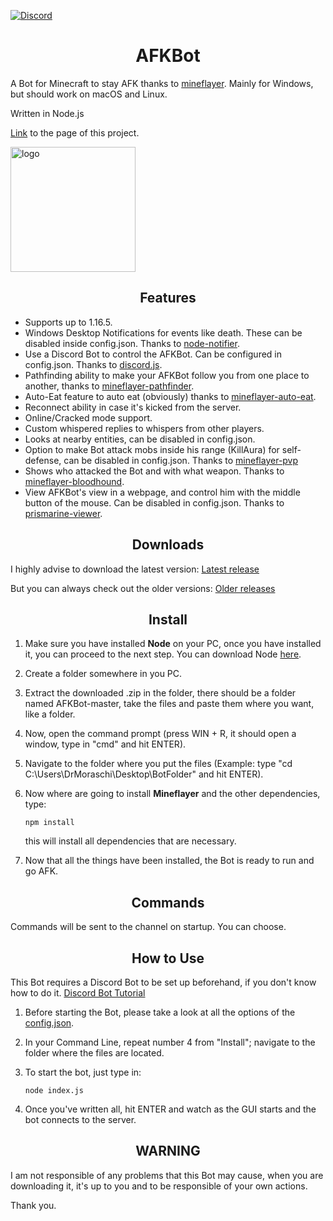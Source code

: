 [![Discord](https://img.shields.io/badge/Chat-Discord-blue.svg)](https://discord.gg/JQeVxbQT5G)
<h1 align="center">AFKBot</h1>

A Bot for Minecraft to stay AFK thanks to [mineflayer](https://github.com/PrismarineJS/mineflayer). Mainly for Windows, but should work on macOS and Linux.

Written in Node.js

[Link](https://drmoraschi.github.io/AFKBot/) to the page of this project.

<img alt="logo" src="https://github.com/DrMoraschi/AFKBot/raw/master/files/logo.png" height="200" />

<h2 align="center">Features</h2>

 * Supports up to 1.16.5.
 * Windows Desktop Notifications for events like death. These can be disabled inside config.json. Thanks to [node-notifier](https://github.com/mikaelbr/node-notifier).
 * Use a Discord Bot to control the AFKBot. Can be configured in config.json. Thanks to [discord.js](https://github.com/discordjs/discord.js).
 * Pathfinding ability to make your AFKBot follow you from one place to another, thanks to [mineflayer-pathfinder](https://github.com/Karang/mineflayer-pathfinder).
 * Auto-Eat feature to auto eat (obviously) thanks to [mineflayer-auto-eat](https://github.com/LINKdiscordd/mineflayer-auto-eat).
 * Reconnect ability in case it's kicked from the server.
 * Online/Cracked mode support.
 * Custom whispered replies to whispers from other players.
 * Looks at nearby entities, can be disabled in config.json.
 * Option to make Bot attack mobs inside his range (KillAura) for self-defense, can be disabled in config.json. Thanks to [mineflayer-pvp](https://github.com/PrismarineJS/mineflayer-pvp)
 * Shows who attacked the Bot and with what weapon. Thanks to [mineflayer-bloodhound](https://github.com/Nixes/mineflayer-bloodhound).
 * View AFKBot's view in a webpage, and control him with the middle button of the mouse. Can be disabled in config.json. Thanks to [prismarine-viewer](https://github.com/PrismarineJS/prismarine-viewer).

<h2 align="center">Downloads</h2>

I highly advise to download the latest version:
	[Latest release](https://github.com/DrMoraschi/AFKBot/releases/latest)

But you can always check out the older versions:
	[Older releases](https://github.com/DrMoraschi/AFKBot/releases)

<h2 align="center">Install</h2>

 1. Make sure you have installed **Node** on your PC, once you have installed it, you can proceed to the next step. You can download Node [here](https://nodejs.org/).
 1. Create a folder somewhere in you PC.
 2. Extract the downloaded .zip in the folder, there should be a folder named AFKBot-master, take the files and paste them where you want, like a folder.
 3. Now, open the command prompt (press WIN + R, it should open a window, type in "cmd" and hit ENTER).
 4. Navigate to the folder where you put the files (Example: type "cd C:\Users\DrMoraschi\Desktop\BotFolder" and hit ENTER).
 5. Now where are going to install **Mineflayer** and the other dependencies, type:
	
	`npm install`
    
    this will install all dependencies that are necessary.

 6. Now that all the things have been installed, the Bot is ready to run and go AFK.

<h2 align="center">Commands</h2>

 Commands will be sent to the channel on startup. You can choose.
 
<h2 align="center">How to Use</h2>

This Bot requires a Discord Bot to be set up beforehand, if you don't know how to do it. [Discord Bot Tutorial](https://www.writebots.com/discord-bot-token/)
 1. Before starting the Bot, please take a look at all the options of the [config.json](https://github.com/DrMoraschi/AFKBot/blob/master/files/config.md).
 2. In your Command Line, repeat number 4 from "Install"; navigate to the folder where the files are located.
 3. To start the bot, just type in:
	
	```node index.js```

 3. Once you've written all, hit ENTER and watch as the GUI starts and the bot connects to the server.

<h2 align="center">WARNING</h2>
 
  I am not responsible of any problems that this Bot may cause, when you are downloading it, it's up to you and to be responsible of your own actions.
  
  Thank you.
